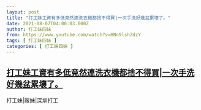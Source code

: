 ```yaml
---
layout: post
title: "打工妹工資有多低竟然連洗衣機都捨不得買|一次手洗好幾盆累壞了。"
date: 2021-08-07T04:00:03.000Z
author: 打工妹四妹
from: https://www.youtube.com/watch?v=HNn9lshZdzY
tags: [ 打工妹四妹 ]
categories: [ 打工妹四妹 ]
---
```

<!--1628308803000-->
[打工妹工資有多低竟然連洗衣機都捨不得買|一次手洗好幾盆累壞了。](https://www.youtube.com/watch?v=HNn9lshZdzY)
------

<div>
打工妹|廠妹|深圳打工
</div>
